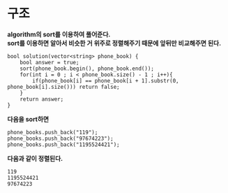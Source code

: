 # 구조

**algorithm의 sort를 이용하여 풀어준다.**   
**sort를 이용하면 알아서 비슷한 거 위주로 정렬해주기 때문에 앞뒤만 비교해주면 된다.**

```
bool solution(vector<string> phone_book) {
	bool answer = true;
	sort(phone_book.begin(), phone_book.end());
	for(int i = 0 ; i < phone_book.size() - 1 ; i++){
		if(phone_book[i] == phone_book[i + 1].substr(0, phone_book[i].size())) return false;
	}
    return answer;
}
```

**다음을 sort하면**
```
phone_books.push_back("119");
phone_books.push_back("97674223");
phone_books.push_back("1195524421");
```

**다음과 같이 정렬된다.**
```
119
1195524421
97674223
```
